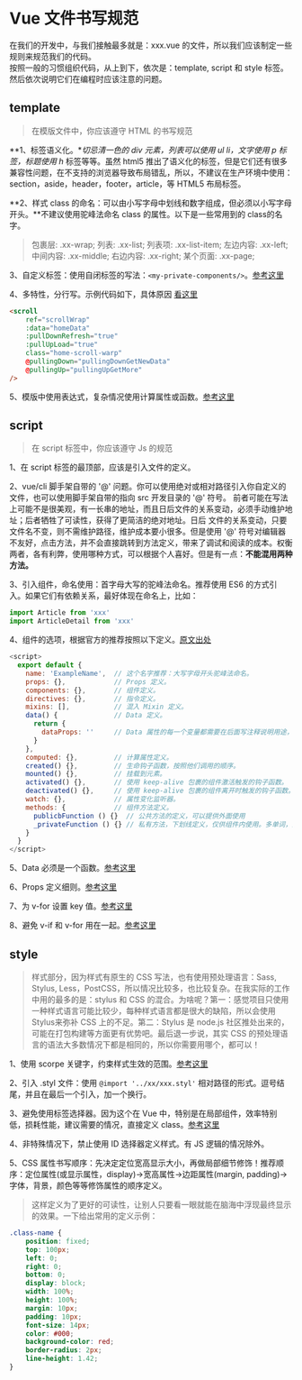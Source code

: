 # Vue 文件书写规范

在我们的开发中，与我们接触最多就是：xxx.vue 的文件，所以我们应该制定一些规则来规范我们的代码。<br/>
按照一般的习惯组织代码，从上到下，依次是：template, script 和 style 标签。然后依次说明它们在编程时应该注意的问题。

## template

> 在模版文件中，你应该遵守 HTML 的书写规范

**1、标签语义化。**切忌清一色的 div 元素，列表可以使用 ul li，文字使用 p 标签，标题使用 h* 标签等等。虽然 html5 推出了语义化的标签，但是它们还有很多兼容性问题，在不支持的浏览器导致布局错乱，所以，不建议在生产环境中使用：section，aside，header，footer，article，等 HTML5 布局标签。

**2、样式 class 的命名：可以由小写字母中划线和数字组成，但必须以小写字母开头。**不建议使用驼峰法命名 class 的属性。以下是一些常用到的 class的名字。
> 包裹层: .xx-wrap; 列表: .xx-list; 列表项: .xx-list-item; 左边内容: .xx-left; 中间内容: .xx-middle; 右边内容: .xx-right; 某个页面: .xx-page;

3、自定义标签：使用自闭标签的写法：```<my-private-components/>```。[参考这里](https://cn.vuejs.org/v2/style-guide/#%E8%87%AA%E9%97%AD%E5%90%88%E7%BB%84%E4%BB%B6-%E5%BC%BA%E7%83%88%E6%8E%A8%E8%8D%90)

4、多特性，分行写。示例代码如下，具体原因 [看这里](https://cn.vuejs.org/v2/style-guide/#%E5%A4%9A%E4%B8%AA%E7%89%B9%E6%80%A7%E7%9A%84%E5%85%83%E7%B4%A0-%E5%BC%BA%E7%83%88%E6%8E%A8%E8%8D%90)
```html
<scroll
    ref="scrollWrap"
    :data="homeData"
    :pullDownRefresh="true"
    :pullUpLoad="true"
    class="home-scroll-warp"
    @pullingDown="pullingDownGetNewData"
    @pullingUp="pullingUpGetMore"
/>
```
5、模版中使用表达式，复杂情况使用计算属性或函数。[参考这里](https://cn.vuejs.org/v2/style-guide/#%E6%A8%A1%E6%9D%BF%E4%B8%AD%E7%AE%80%E5%8D%95%E7%9A%84%E8%A1%A8%E8%BE%BE%E5%BC%8F-%E5%BC%BA%E7%83%88%E6%8E%A8%E8%8D%90)

## script

> 在 script 标签中，你应该遵守 Js 的规范

1、在 script 标签的最顶部，应该是引入文件的定义。

2、vue/cli 脚手架自带的 '@' 问题。你可以使用绝对或相对路径引入你自定义的文件，也可以使用脚手架自带的指向 src 开发目录的 '@' 符号。
前者可能在写法上可能不是很美观，有一长串的地址，而且日后文件的关系变动，必须手动维护地址；后者牺牲了可读性，获得了更简洁的绝对地址。日后
文件的关系变动，只要文件名不变，则不需维护路径，维护成本要小很多。但是使用 '@' 符号对编辑器不友好，点击方法，并不会直接跳转到方法定义，带来了调试和阅读的成本。权衡两者，各有利弊，使用哪种方式，可以根据个人喜好。但是有一点：**不能混用两种方法。**

3、引入组件，命名使用：首字母大写的驼峰法命名。推荐使用 ES6 的方式引入。如果它们有依赖关系，最好体现在命名上，比如：<br/>
```javascript
import Article from 'xxx'
import ArticleDetail from 'xxx'
```
4、组件的选项，根据官方的推荐按照以下定义。[原文出处](https://cn.vuejs.org/v2/style-guide/#%E7%BB%84%E4%BB%B6-%E5%AE%9E%E4%BE%8B%E7%9A%84%E9%80%89%E9%A1%B9%E7%9A%84%E9%A1%BA%E5%BA%8F-%E6%8E%A8%E8%8D%90)
```javascript
<script>
  export default {
    name: 'ExampleName',  // 这个名字推荐：大写字母开头驼峰法命名。
    props: {},            // Props 定义。
    components: {},       // 组件定义。
    directives: {},       // 指令定义。
    mixins: [],           // 混入 Mixin 定义。
    data() {              // Data 定义。
      return {
        dataProps: ''     // Data 属性的每一个变量都需要在后面写注释说明用途，就像这样
      }
    },
    computed: {},         // 计算属性定义。
    created() {},         // 生命钩子函数，按照他们调用的顺序。
    mounted() {},         // 挂载到元素。
    activated() {},       // 使用 keep-alive 包裹的组件激活触发的钩子函数。
    deactivated() {},     // 使用 keep-alive 包裹的组件离开时触发的钩子函数。
    watch: {},            // 属性变化监听器。
    methods: {            // 组件方法定义。
      publicbFunction () {}  // 公共方法的定义，可以提供外面使用
      _privateFunction () {} // 私有方法，下划线定义，仅供组件内使用。多单词，注意与系统名字冲突！
    }
  }
</script>
```

5、Data 必须是一个函数。[参考这里](https://cn.vuejs.org/v2/style-guide/#%E7%BB%84%E4%BB%B6%E6%95%B0%E6%8D%AE-%E5%BF%85%E8%A6%81)

6、Props 定义细则。[参考这里](https://cn.vuejs.org/v2/style-guide/#Prop-%E5%AE%9A%E4%B9%89-%E5%BF%85%E8%A6%81)

7、为 v-for 设置 key 值。[参考这里](https://cn.vuejs.org/v2/style-guide/#%E4%B8%BA-v-for-%E8%AE%BE%E7%BD%AE%E9%94%AE%E5%80%BC-%E5%BF%85%E8%A6%81)

8、避免 v-if 和 v-for 用在一起。[参考这里](https://cn.vuejs.org/v2/style-guide/#%E9%81%BF%E5%85%8D-v-if-%E5%92%8C-v-for-%E7%94%A8%E5%9C%A8%E4%B8%80%E8%B5%B7-%E5%BF%85%E8%A6%81)

## style

> 样式部分，因为样式有原生的 CSS 写法，也有使用预处理语言：Sass, Stylus, Less，PostCSS，所以情况比较多，也比较复杂。在我实际的工作中用的最多的是：stylus 和 CSS 的混合。为啥呢？第一：感觉项目只使用一种样式语言可能比较少，每种样式语言都是很大的缺陷，所以会使用 Stylus来弥补 CSS 上的不足。第二：Stylus 是 node.js 社区推处出来的，可能在打包构建等方面更有优势吧。最后退一步说，其实 CSS 的预处理语言的语法大多数情况下都是相同的，所以你需要用哪个，都可以！

1、使用 scorpe 关键字，约束样式生效的范围。[参考这里](https://cn.vuejs.org/v2/style-guide/#%E4%B8%BA%E7%BB%84%E4%BB%B6%E6%A0%B7%E5%BC%8F%E8%AE%BE%E7%BD%AE%E4%BD%9C%E7%94%A8%E5%9F%9F-%E5%BF%85%E8%A6%81)

2、引入 .styl 文件：使用 ```@import '../xx/xxx.styl'``` 相对路径的形式。逗号结尾，并且在最后一个引入，加一个换行。

3、避免使用标签选择器。因为这个在 Vue 中，特别是在局部组件，效率特别低，损耗性能，建议需要的情况，直接定义 class。[参考这里](https://cn.vuejs.org/v2/style-guide/#scoped-%E4%B8%AD%E7%9A%84%E5%85%83%E7%B4%A0%E9%80%89%E6%8B%A9%E5%99%A8-%E8%B0%A8%E6%85%8E%E4%BD%BF%E7%94%A8)

4、非特殊情况下，禁止使用 ID 选择器定义样式。有 JS 逻辑的情况除外。

5、CSS 属性书写顺序：先决定定位宽高显示大小，再做局部细节修饰！推荐顺序：定位属性(或显示属性，display)->宽高属性->边距属性(margin, padding)->字体，背景，颜色等等修饰属性的顺序定义。

> 这样定义为了更好的可读性，让别人只要看一眼就能在脑海中浮现最终显示的效果。一下给出常用的定义示例：

```CSS
.class-name {
    position: fixed;
    top: 100px;
    left: 0;
    right: 0;
    bottom: 0;
    display: block;
    width: 100%;
    height: 100%;
    margin: 10px;
    padding: 10px;
    font-size: 14px;
    color: #000;
    background-color: red;
    border-radius: 2px;
    line-height: 1.42;
}
```
